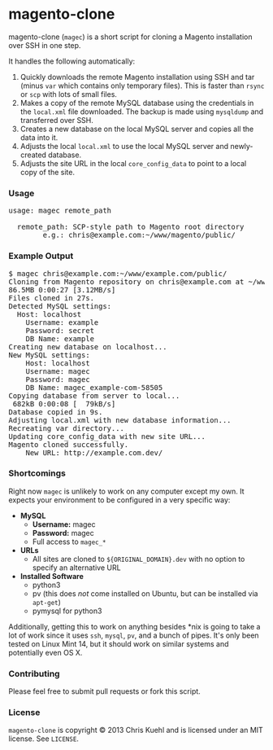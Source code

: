 magento-clone
=============

magento-clone (`magec`) is a short script for cloning a Magento installation over SSH in one step.

It handles the following automatically:

1. Quickly downloads the remote Magento installation using SSH and tar (minus `var` which contains only temporary files). This is faster than `rsync` or `scp` with lots of small files.
2. Makes a copy of the remote MySQL database using the credentials in the `local.xml` file downloaded. The backup is
made using `mysqldump` and transferred over SSH.
3. Creates a new database on the local MySQL server and copies all the data into it.
4. Adjusts the local `local.xml` to use the local MySQL server and newly-created database.
5. Adjusts the site URL in the local `core_config_data` to point to a local copy of the site.

### Usage
<pre>
usage: magec remote_path

  remote_path: SCP-style path to Magento root directory
		e.g.: chris@example.com:~/www/magento/public/
</pre>

### Example Output
<pre>
$ magec chris@example.com:~/www/example.com/public/
Cloning from Magento repository on chris@example.com at ~/www/example.com/public/...
86.5MB 0:00:27 [3.12MB/s]
Files cloned in 27s.
Detected MySQL settings:
  Host: localhost
	Username: example
	Password: secret
	DB Name: example
Creating new database on localhost...
New MySQL settings:
	Host: localhost
	Username: magec
	Password: magec
	DB Name: magec_example-com-58505
Copying database from server to local...
 682kB 0:00:08 [  79kB/s]
Database copied in 9s.
Adjusting local.xml with new database information...
Recreating var directory...
Updating core_config_data with new site URL...
Magento cloned successfully.
	New URL: http://example.com.dev/
</pre>

### Shortcomings
Right now `magec` is unlikely to work on any computer except my own. It expects your environment to be configured in a
very specific way:

* **MySQL**
    * **Username:** magec
    * **Password:** magec
    * Full access to `magec_*`
* **URLs**
    * All sites are cloned to `${ORIGINAL_DOMAIN}.dev` with no option to specify an alternative URL
* **Installed Software**
    * python3
    * pv (this does *not* come installed on Ubuntu, but can be installed via `apt-get`)
    * pymysql for python3


Additionally, getting this to work on anything besides *nix is going to take a lot of work since it uses `ssh`, `mysql`,
`pv`, and a bunch of pipes. It's only been tested on Linux Mint 14, but it should work on similar systems and
potentially even OS X.

### Contributing
Please feel free to submit pull requests or fork this script.

### License
`magento-clone` is copyright &copy; 2013 Chris Kuehl and is licensed under an MIT license. See `LICENSE`.
